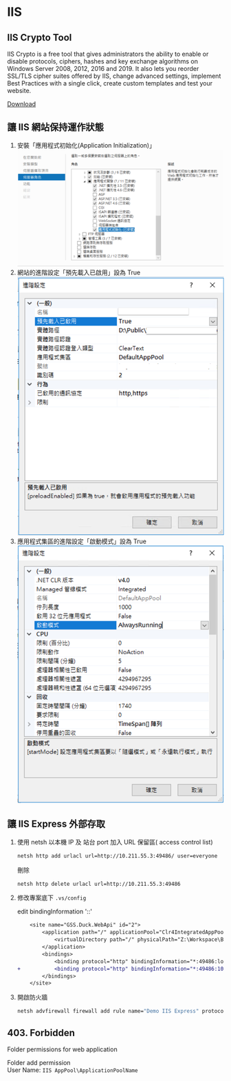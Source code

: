 # IIS

## IIS Crypto Tool

IIS Crypto is a free tool that gives administrators the ability to enable or disable protocols, ciphers, hashes and key exchange algorithms on Windows Server 2008, 2012, 2016 and 2019. It also lets you reorder SSL/TLS cipher suites offered by IIS, change advanced settings, implement Best Practices with a single click, create custom templates and test your website.

[Download](https://www.nartac.com/Products/IISCrypto/Download)

## 讓 IIS 網站保持運作狀態

1. 安裝「應用程式初始化(Application Initialization)」
    ![image](../images/iis/setting-with-install.png)
2. 網站的進階設定「預先載入已啟用」設為 True
    ![image](../images/iis/website-setting.png)
3. 應用程式集區的進階設定「啟動模式」設為 True
    ![image](../images/iis/application-setting-alwaysrunning.png)

## 讓 IIS Express 外部存取

1. 使用 netsh 以本機 IP 及 站台 port 加入 URL 保留區( access control list)

    ```sh
    netsh http add urlacl url=http://10.211.55.3:49486/ user=everyone
    ```

    刪除

    ```sh
    netsh http delete urlacl url=http://10.211.55.3:49486
    ```

2. 修改專案底下 `.vs/config`
    
    edit bindingInformation '<ip-address>:<port>:<host-name>'

    ```diff
        <site name="GSS.Duck.WebApi" id="2">
            <application path="/" applicationPool="Clr4IntegratedAppPool">
                <virtualDirectory path="/" physicalPath="Z:\Workspace\BizForm\duck\src\GSS.Duck.WebApi" />
            </application>
            <bindings>
                <binding protocol="http" bindingInformation="*:49486:localhost" />
    +           <binding protocol="http" bindingInformation="*:49486:10.211.55.4" />
            </bindings>
        </site>
    ```

3. 開啟防火牆

    ``` sh
    netsh advfirewall firewall add rule name="Demo IIS Express" protocol=TCP dir=in localport=49486 action=allow
    ```

## 403. Forbidden

Folder permissions for web application

Folder add permission  
User Name: `IIS AppPool\ApplicationPoolName`